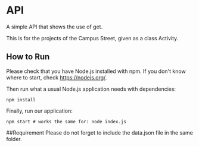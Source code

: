 # API

A simple API that shows the use of get. 

This is for the projects of the Campus Street, given as a class Activity.

## How to Run

Please check that you have Node.js installed with npm. If you don't know where to start, check https://nodejs.org/.

Then run what a usual Node.js application needs with dependencies:

```shell
npm install
```

Finally, run our application:

```shell
npm start # works the same for: node index.js
```


##Requirement
Please do not forget to include the data.json file in the same folder.
